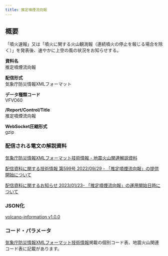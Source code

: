 ```yaml
---
title: 推定噴煙流向報
---
```


## 概要

「噴火速報」又は「噴火に関する火山観測報（連続噴火の停止を報じる場合を除く）」を発表後、速やかに上空の風の状況をお知らせする。

**資料名** <br/>
推定噴煙流向報

**配信形式** <br/>
気象庁防災情報XMLフォーマット

**データ種類コード** <br/>
VFVO60

**/Report/Control/Title** <br/>
推定噴煙流向報

**WebSocket圧縮形式** <br/>
gzip

### 配信される電文の解説資料

[気象庁防災情報XMLフォーマット技術情報 - 地震火山関連解説資料](https://dmdata.jp/docs/jma/manual/0101-0185.pdf#page=176)

[配信資料に関する技術情報 第599号 2022/09/29 - 「推定噴煙流向報」の提供開始について](https://dmdata.jp/docs/jma/technical/599.pdf)

[配信資料に関するお知らせ 2023/01/23- 「推定噴煙流向報」の運用開始日時について](https://dmdata.jp/docs/jma/notice/20230123a.pdf)

### JSON化

[volcano-information v1.0.0](/docs/reference/conversion/json/schema/volcano-information.md)

### コード・パラメータ

[気象庁防災情報XMLフォーマット技術情報](http://xml.kishou.go.jp/tec_material.html)掲載の個別コード表、地震火山関連コード表に記載があります。
